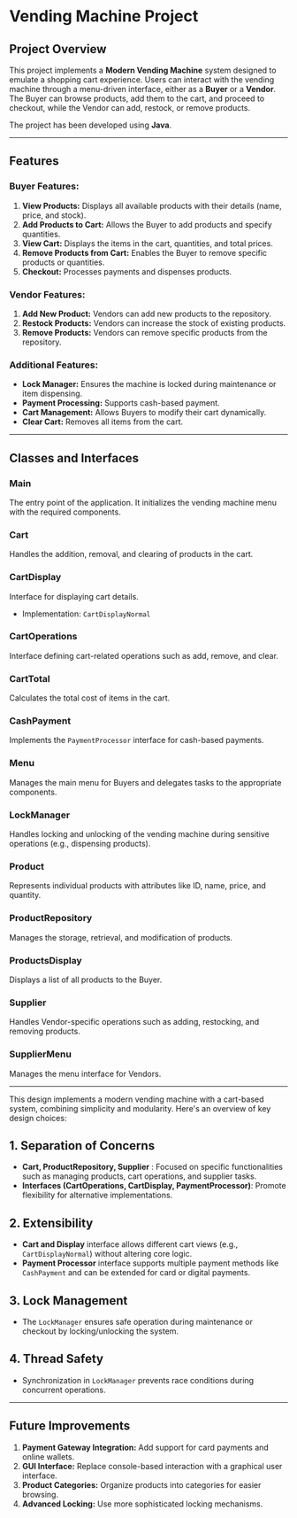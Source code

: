 # Vending Machine Project

## Project Overview
This project implements a **Modern Vending Machine** system designed to emulate a shopping cart experience. Users can interact with the vending machine through a menu-driven interface, either as a **Buyer** or a **Vendor**. The Buyer can browse products, add them to the cart, and proceed to checkout, while the Vendor can add, restock, or remove products.

The project has been developed using **Java**.

---

## Features
### Buyer Features:
1. **View Products:** Displays all available products with their details (name, price, and stock).
2. **Add Products to Cart:** Allows the Buyer to add products and specify quantities.
3. **View Cart:** Displays the items in the cart, quantities, and total prices.
4. **Remove Products from Cart:** Enables the Buyer to remove specific products or quantities.
5. **Checkout:** Processes payments and dispenses products.

### Vendor Features:
1. **Add New Product:** Vendors can add new products to the repository.
2. **Restock Products:** Vendors can increase the stock of existing products.
3. **Remove Products:** Vendors can remove specific products from the repository.

### Additional Features:
- **Lock Manager:** Ensures the machine is locked during maintenance or item dispensing.
- **Payment Processing:** Supports cash-based payment.
- **Cart Management:** Allows Buyers to modify their cart dynamically.
- **Clear Cart:** Removes all items from the cart.

---

## Classes and Interfaces
### **Main**
The entry point of the application. It initializes the vending machine menu with the required components.

### **Cart**
Handles the addition, removal, and clearing of products in the cart.

### **CartDisplay**
Interface for displaying cart details.
- Implementation: `CartDisplayNormal`

### **CartOperations**
Interface defining cart-related operations such as add, remove, and clear.

### **CartTotal**
Calculates the total cost of items in the cart.

### **CashPayment**
Implements the `PaymentProcessor` interface for cash-based payments.

### **Menu**
Manages the main menu for Buyers and delegates tasks to the appropriate components.

### **LockManager**
Handles locking and unlocking of the vending machine during sensitive operations (e.g., dispensing products).

### **Product**
Represents individual products with attributes like ID, name, price, and quantity.

### **ProductRepository**
Manages the storage, retrieval, and modification of products.

### **ProductsDisplay**
Displays a list of all products to the Buyer.

### **Supplier**
Handles Vendor-specific operations such as adding, restocking, and removing products.

### **SupplierMenu**
Manages the menu interface for Vendors.

---
This design implements a modern vending machine with a cart-based system, combining simplicity and modularity. Here's an overview of key design choices:

## 1. Separation of Concerns
- **Cart, ProductRepository, Supplier** : Focused on specific functionalities such as managing products, cart operations, and supplier tasks.
- **Interfaces (CartOperations, CartDisplay, PaymentProcessor)**: Promote flexibility for alternative implementations.

## 2. Extensibility
- **Cart and Display** interface allows different cart views (e.g., `CartDisplayNormal`) without altering core logic.
- **Payment Processor** interface supports multiple payment methods like `CashPayment` and can be extended for card or digital payments.

## 3. Lock Management
- The `LockManager` ensures safe operation during maintenance or checkout by locking/unlocking the system.

## 4. Thread Safety
- Synchronization in `LockManager` prevents race conditions during concurrent operations.

---

## Future Improvements
1. **Payment Gateway Integration:** Add support for card payments and online wallets.
2. **GUI Interface:** Replace console-based interaction with a graphical user interface.
3. **Product Categories:** Organize products into categories for easier browsing.
4. **Advanced Locking:** Use more sophisticated locking mechanisms.


